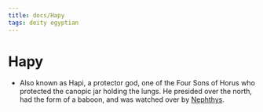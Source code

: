 ```yaml
---
title: docs/Hapy
tags: deity egyptian
---
```


# Hapy
- Also known as Hapi, a protector god, one of the Four Sons of Horus who protected the canopic jar holding the lungs. He presided over the north, had the form of a baboon, and was watched over by [Nephthys](Nephthys.md).